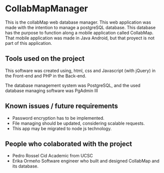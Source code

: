 # CollabMapManager
This is the collabMap web database manager. This web application was made with the intention to manage a postgreSQL database. This database has the purpose to function along a mobile application called CollabMap. That mobile application was made in Java Android, but that proyect is not part of this application.

## Tools used on the project
This software was created using, html, css and Javascript (with jQuery) in the Front-end and PHP in the Back-end. 

The database management system was PostgreSQL, and the used database managing software was PgAdmin III
## Known issues / future requirements
- Password encryption has to be implemented.
- File managing should be updated, considering scalable requests.
- This app may be migrated to node js technology. 

## People who colaborated with the project
- Pedro Rossel Cid  Academic from UCSC
- Erika Ormeño      Software engineer who built and designed CollabMap and its database.
